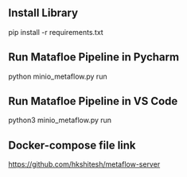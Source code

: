 ## Install Library 

pip install -r requirements.txt

## Run Matafloe Pipeline in Pycharm

python minio_metaflow.py run

## Run Matafloe Pipeline in VS Code

python3 minio_metaflow.py run


## Docker-compose file link

https://github.com/hkshitesh/metaflow-server
